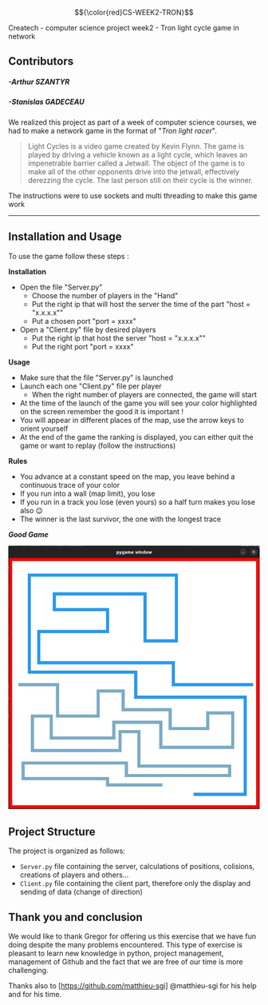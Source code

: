  $${\color{red}CS-WEEK2-TRON}$$
 
Createch - computer science project week2 - Tron light cycle game in network
## Contributors
##### -Arthur SZANTYR
##### -Stanislas GADECEAU
We realized this project as part of a week of computer science courses, we had to make a network game in the format of "*Tron light racer*".

> Light Cycles is a video game created by Kevin Flynn. The game is played by driving a vehicle known as a light cycle, which leaves an impenetrable barrier called a Jetwall. The object of the game is to make all of the other opponents drive into the jetwall, effectively derezzing the cycle. The last person still on their cycle is the winner.

The instructions were to use sockets and multi threading to make this game work

--------

## Installation and Usage
To use the game follow these steps :


__Installation__
* Open the file "Server.py" 
  * Choose the number of players in the "Hand"
  * Put the right ip that will host the server the time of the part "host = "x.x.x.x""
  * Put a chosen port "port = xxxx"
* Open a "Client.py" file by desired players
  * Put the right ip that host the server "host = "x.x.x.x""
  * Put the right port "port = xxxx"

__Usage__
* Make sure that the file "Server.py" is launched
* Launch each one "Client.py" file per player
  * When the right number of players are connected, the game will start
 *  At the time of the launch of the game you will see your color highlighted on the screen remember the good it is important !
* You will appear in different places of the map, use the arrow keys to orient yourself
* At the end of the game the ranking is displayed, you can either quit the game or want to replay (follow the instructions)

__Rules__
* You advance at a constant speed on the map, you leave behind a continuous trace of your color
* If you run into a wall (map limit), you lose
* If you run in a track you lose (even yours) so a half turn makes you lose also 😉
* The winner is the last survivor, the one with the longest trace

 ___Good Game___

![alt text](https://github.com/ArthurSZANTYR/cs-week2-tron/blob/main/image/ScreenGameTron.jpeg?raw=true)

## Project Structure

The project is organized as follows:

- `Server.py` file containing the server, calculations of positions, colisions, creations of players and others...
- `Client.py` file containing the client part, therefore only the display and sending of data (change of direction)

## Thank you and conclusion
We would like to thank Gregor for offering us this exercise that we have fun doing despite the many problems encountered.
This type of exercise is pleasant to learn new knowledge in python, project management, management of Github and the fact that we are free of our time is more challenging.

Thanks also to  [https://github.com/matthieu-sgi] @matthieu-sgi for his help and for his time.
